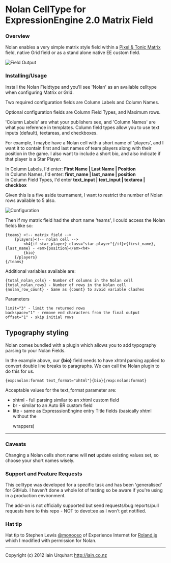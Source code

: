 # Nolan CellType for ExpressionEngine 2.0 Matrix Field

### Overview

Nolan enables a very simple matrix style field within a [Pixel & Tonic Matrix](http://pixelandtonic.com/matrix) field, native Grid field or as a stand alone native EE custom field.

![Field Output](http://f.cl.ly/items/3x2y3w2K3P1n2e1y0l31/Image%202014.01.10%203%3A56%3A48%20PM.png)

### Installing/Usage
Install the Nolan Fieldtype and you'll see 'Nolan' as an available celltype when configuring Matrix or Grid.

Two required configuration fields are Column Labels and Column Names.

Optional configuration fields are Column Field Types, and Maximum rows.

'Column Labels' are what your publishers see, and 'Column Names' are what you reference in templates. Column field types allow you to use text inputs (default), textareas, and checkboxes.

For example, I maybe have a Nolan cell with a short name of 'players', and I want it to contain first and last names of team players along with their position in the game. I also want to include a short bio, and also indicate if that player is a Star Player.

In Column Labels, I'd enter: **First Name | Last Name | Position** <br />
In Column Names, I'd enter: **first_name | last_name | position**<br />
In Column Field Types, I'd enter **text_input | text_input | textarea | checkbox**

Given this is a five aside tournament, I want to restrict the number of Nolan rows available to 5 also.

![Configuration](http://f.cl.ly/items/3C390s311L3z0D2R1U0G/Image%202014.01.10%203%3A44%3A44%20PM.png)

Then if my matrix field had the short name 'teams', I could access the Nolan fields like so:

	{teams} <!-- matrix field -->
		{players}<!-- nolan cell -->
			<h4{if star_player} class="star-player"{/if}>{first_name}, {last_name} - <em>{position}</em><h4>
			{bio}
		{/players}
	{/teams}

Additional variables available are:

	{total_nolan_cols} - Number of columns in the Nolan cell
	{total_nolan_rows} - Number of rows in the Nolan cell
	{nolan_row_count} - Same as {count} to avoid variable clashes

Parameters

	limit="3" - limit the returned rows
	backspace="1" - remove end characters from the final output
	offset="1" - skip initial rows

## Typography styling

Nolan comes bundled with a plugin which allows you to add typography parsing to your Nolan Fields.

In the example above, our **{bio}** field needs to have xhtml parsing applied to convert double line breaks to paragraphs. We can call the Nolan plugin to do this for us.

	{exp:nolan:format text_format="xhtml"}{bio}{/exp:nolan:format}

Acceptable values for the text_format parameter are:

* xhtml - full parsing similar to an xhtml custom field
* br - similar to an Auto BR custom field
* lite - same as ExpresssionEngine entry Title fields (basically xhtml without the <p> wrappers)

* * *

### Caveats
Changing a Nolan cells short name will **not** update existing values set, so choose your short names wisely.

### Support and Feature Requests
This celltype was developed for a specific task and has been 'generalised' for GitHub. I haven't done a whole lot of testing so be aware if you're using in a production environment.

The add-on is not officially supported but send requests/bug reports/pull requests here to this repo - NOT to devot:ee as I won't get notified. 

### Hat tip

Hat tip to Stephen Lewis [@monooso](http://twitter.com/monooso) of Experience Internet for [Roland.js](https://github.com/experience/jquery.roland.js) which I modified with permission for Nolan.

* * *

Copyright (c) 2012 Iain Urquhart
http://iain.co.nz